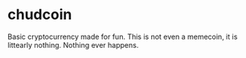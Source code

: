 # chudcoin
Basic cryptocurrency made for fun. This is not even a memecoin, it is littearly nothing. Nothing ever happens.